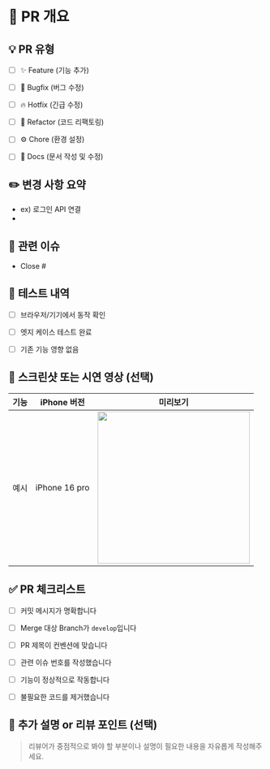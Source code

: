 <!--
PR 제목 작성 가이드:
[라벨명/#이슈번호] 작업한 내용 요약
예: [Feature/#123] 로그인 페이지 구현
-->

# 🚀 PR 개요
<!-- 어떤 작업을 하셨나요? 아래에 한 줄로 설명해주세요. -->
> 


## 💡 PR 유형
<!-- 아래에서 해당하는 항목에 [x] 표시해주세요 -->
- [ ] ✨ Feature (기능 추가)
- [ ] 🐞 Bugfix (버그 수정)
- [ ] 🔥 Hotfix (긴급 수정)
- [ ] 🔧 Refactor (코드 리팩토링)
- [ ] ⚙️ Chore (환경 설정)
- [ ] 📝 Docs (문서 작성 및 수정)


## ✏️ 변경 사항 요약
<!-- 주요 수정 사항이나 개발 내용을 요약해주세요 -->
- ex) 로그인 API 연결
- 


## 🔗 관련 이슈
<!-- 이 PR과 연결된 이슈 번호를 명시해주세요 (자동으로 Close 처리됨) -->
- Close #


## 🧪 테스트 내역
- [ ] 브라우저/기기에서 동작 확인
- [ ] 엣지 케이스 테스트 완료
- [ ] 기존 기능 영향 없음


## 🎨 스크린샷 또는 시연 영상 (선택)
<!-- UI 변경사항이 있다면 이미지나 GIF를 첨부해주세요 -->
|기능|iPhone 버전|미리보기|
|:--:|:--:|:--:|
|예시|iPhone 16 pro|<img src="https://..." width="300" />|


## ✅ PR 체크리스트
- [ ] 커밋 메시지가 명확합니다
- [ ] Merge 대상 Branch가 `develop`입니다
- [ ] PR 제목이 컨벤션에 맞습니다
- [ ] 관련 이슈 번호를 작성했습니다
- [ ] 기능이 정상적으로 작동합니다
- [ ] 불필요한 코드를 제거했습니다


## 💬 추가 설명 or 리뷰 포인트 (선택)
> 리뷰어가 중점적으로 봐야 할 부분이나 설명이 필요한 내용을 자유롭게 작성해주세요.
